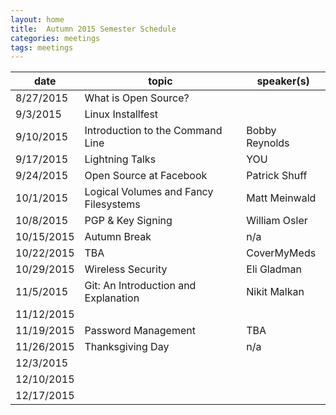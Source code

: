 ```yaml
---
layout: home
title:  Autumn 2015 Semester Schedule
categories: meetings
tags: meetings
---
```


| date       | topic                                 | speaker(s)      |
|------------|---------------------------------------|-----------------|
| 8/27/2015  | What is Open Source?                  |                 |
| 9/3/2015   | Linux Installfest                     |                 |
| 9/10/2015  | Introduction to the Command Line      | Bobby Reynolds  |
| 9/17/2015  | Lightning Talks                       | YOU             |
| 9/24/2015  | Open Source at Facebook               | Patrick Shuff   |
| 10/1/2015  | Logical Volumes and Fancy Filesystems | Matt Meinwald   |
| 10/8/2015  | PGP & Key Signing                     | William Osler   |
| 10/15/2015 | Autumn Break                          | n/a             |
| 10/22/2015 | TBA                                   | CoverMyMeds     |
| 10/29/2015 | Wireless Security                     | Eli Gladman     |
| 11/5/2015  | Git: An Introduction and Explanation  | Nikit Malkan    |
| 11/12/2015 |                                       |                 |
| 11/19/2015 | Password Management                   | TBA             |
| 11/26/2015 | Thanksgiving Day                      | n/a             |
| 12/3/2015  |                                       |                 |
| 12/10/2015 |                                       |                 |
| 12/17/2015 |                                       |                 |
